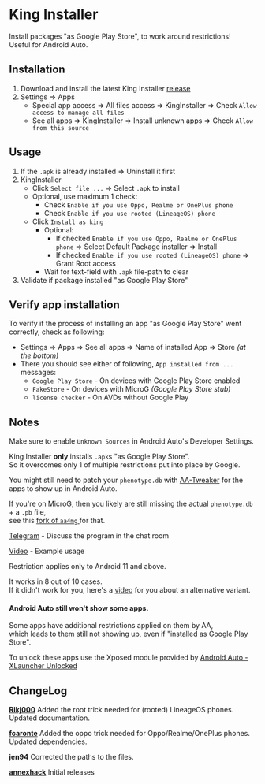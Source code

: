 # King Installer

Install packages "as Google Play Store", to work around restrictions!   
Useful for Android Auto.

## Installation
1. Download and install the latest King Installer [release](https://github.com/fcaronte/KingInstaller/releases)
2. Settings => Apps
    - Special app access => All files access => KingInstaller => Check `Allow access to manage all files`
    - See all apps => KingInstaller =>  Install unknown apps => Check `Allow from this source`

## Usage
1. If the `.apk` is already installed => Uninstall it first
2. KingInstaller
    - Click `Select file ...` => Select `.apk` to install
    - Optional, use maximum 1 check:
        - Check `Enable if you use Oppo, Realme or OnePlus phone`
        - Check `Enable if you use rooted (LineageOS) phone`
    - Click `Install as king`
        - Optional:
            - If checked `Enable if you use Oppo, Realme or OnePlus phone` => Select Default Package installer => Install
            - If checked `Enable if you use rooted (LineageOS) phone` => Grant Root access
        - Wait for text-field with `.apk` file-path to clear
3. Validate if package installed "as Google Play Store"

## Verify app installation
To verify if the process of installing an app "as Google Play Store" went correctly, check as following:

- Settings => Apps => See all apps => Name of installed App => Store *(at the bottom)*
- There you should see either of following, `App installed from ...` messages:
    - `Google Play Store` - On devices with Google Play Store enabled
    - `FakeStore` - On devices with MicroG *(Google Play Store stub)*
    - `license checker` - On AVDs without Google Play

## Notes 
Make sure to enable `Unknown Sources` in Android Auto's Developer Settings.

King Installer **only** installs `.apk`s "as Google Play Store".   
So it overcomes only 1 of multiple restrictions put into place by Google.

You might still need to patch your `phenotype.db` with [AA-Tweaker](https://github.com/shmykelsa/AA-Tweaker) for the apps to show up in Android Auto.

If you're on MicroG, then you likely are still missing the actual `phenotype.db` + a `.pb` file,   
see this [fork of `aa4mg` ](https://github.com/Rikj000/AndroidAuto4MicroG) for that.

[Telegram](https://t.me/Android_auto_4pda) - Discuss the program in the chat room

[Video](https://www.yewtu.be/watch?v=X5UF9mYKrqc) - Example usage

Restriction applies only to Android 11 and above.

It works in 8 out of 10 cases.   
If it didn't work for you, here's a [video](https://www.yewtu.be/watch?v=ZiFnHxu-g4E) for you about an alternative variant.

#### Android Auto still won't show some apps.
Some apps have additional restrictions applied on them by AA,   
which leads to them still not showing up, even if "installed as Google Play Store".

To unlock these apps use the Xposed module provided by [Android Auto - XLauncher Unlocked](https://github.com/Rikj000/Android-Auto-XLauncher-Unlocked)

## ChangeLog

**[Rikj000](https://github.com/Rikj000/KingInstaller)**
Added the root trick needed for (rooted) LineageOS phones.   
Updated documentation.

**[fcaronte](https://github.com/fcaronte/KingInstaller)**
Added the oppo trick needed for Oppo/Realme/OnePlus phones.   
Updated dependencies.

**jen94**
Corrected the paths to the files.

**[annexhack](https://gitlab.com/annexhack/king-installer)**
Initial releases

